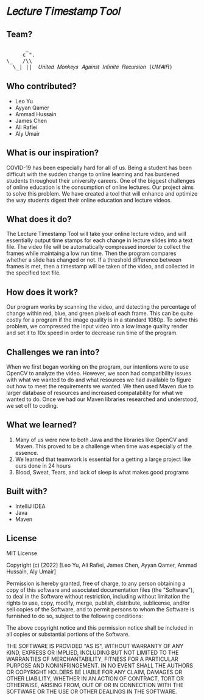 # 𝐿𝑒𝑐𝑡𝑢𝑟𝑒 𝑇𝑖𝑚𝑒𝑠𝑡𝑎𝑚𝑝 𝑇𝑜𝑜𝑙

## Team?
<pre>
      _    
     c ". 
\_   /\\  
  \_| ||  𝑈𝑛𝑖𝑡𝑒𝑑 𝑀𝑜𝑛𝑘𝑒𝑦𝑠 𝐴𝑔𝑎𝑖𝑛𝑠𝑡 𝐼𝑛𝑓𝑖𝑛𝑖𝑡𝑒 𝑅𝑒𝑐𝑢𝑟𝑠𝑖𝑜𝑛 (𝑈𝑀𝐴𝐼𝑅)
</pre>

## Who contributed?
* Leo Yu
* Ayyan Qamer
* Ammad Hussain
* James Chen
* Ali Rafiei
* Aly Umair

## What is our inspiration?
COVID-19 has been especially hard for all of us. Being a student has been difficult with the sudden change to online learning and has burdened students throughout their university careers. One of the biggest challenges of online education is the consumption of online lectures. Our project aims to solve this problem. We have created a tool that will enhance and optimize the way students digest their online education and lecture videos. 

## What does it do?
The Lecture Timestamp Tool will take your online lecture video, and will essentially output time stamps for each change in lecture slides into a text file. The video file will be automatically compressed inorder to collect the frames while maintaing a low run time. Then the program compares whether a slide has changed or not. If a threshold difference between frames is met, then a timestamp will be taken of the video, and collected in the specified text file. 

## How does it work?
Our program works by scanning the video, and detecting the percentage of change within red, blue, and green pixels of each frame. This can be quite costly for a program if the image quality is in a standard 1080p. To solve this problem, we compressed the input video into a low image quality render and set it to 10x speed in order to decrease run time of the program.

## Challenges we ran into?
When we first began working on the program, our intentions were to use OpenCV to analyze the video. However, we soon had compatibility issues with what we wanted to do and what resources we had available to figure out how to meet the requirements we wanted. We then used Maven due to larger database of resources and increased compatability for what we wanted to do. Once we had our Maven libraries researched and understood, we set off to coding.

## What we learned?
1. Many of us were new to both Java and the libraries like OpenCV and Maven. This proved to be a challenge when time was especially of the essence. 
2. We learned that teamwork is essential for a getting a large project like ours done in 24 hours
3. Blood, Sweat, Tears, and lack of sleep is what makes good programs 

## Built with?
* IntelliJ IDEA
* Java
* Maven

## License
MIT License

Copyright (c) [2022] [Leo Yu, Ali Rafiei, James Chen, Ayyan Qamer, Ammad Hussain, Aly Umair]

Permission is hereby granted, free of charge, to any person obtaining a copy
of this software and associated documentation files (the "Software"), to deal
in the Software without restriction, including without limitation the rights
to use, copy, modify, merge, publish, distribute, sublicense, and/or sell
copies of the Software, and to permit persons to whom the Software is
furnished to do so, subject to the following conditions:

The above copyright notice and this permission notice shall be included in all
copies or substantial portions of the Software.

THE SOFTWARE IS PROVIDED "AS IS", WITHOUT WARRANTY OF ANY KIND, EXPRESS OR
IMPLIED, INCLUDING BUT NOT LIMITED TO THE WARRANTIES OF MERCHANTABILITY,
FITNESS FOR A PARTICULAR PURPOSE AND NONINFRINGEMENT. IN NO EVENT SHALL THE
AUTHORS OR COPYRIGHT HOLDERS BE LIABLE FOR ANY CLAIM, DAMAGES OR OTHER
LIABILITY, WHETHER IN AN ACTION OF CONTRACT, TORT OR OTHERWISE, ARISING FROM,
OUT OF OR IN CONNECTION WITH THE SOFTWARE OR THE USE OR OTHER DEALINGS IN THE
SOFTWARE.
